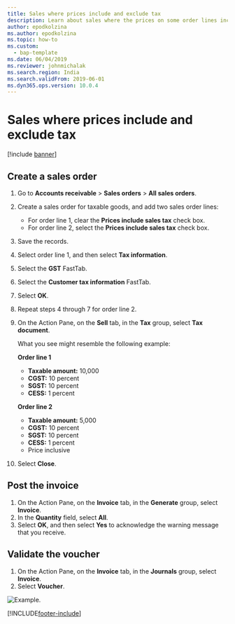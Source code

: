 ```yaml
---
title: Sales where prices include and exclude tax
description: Learn about sales where the prices on some order lines include sales tax and the prices on other order lines exclude sales tax.
author: epodkolzina
ms.author: epodkolzina
ms.topic: how-to
ms.custom: 
  - bap-template
ms.date: 06/04/2019
ms.reviewer: johnmichalak
ms.search.region: India
ms.search.validFrom: 2019-06-01
ms.dyn365.ops.version: 10.0.4
---
```


# Sales where prices include and exclude tax

[!include [banner](../../includes/banner.md)]

## Create a sales order

1. Go to **Accounts receivable** \> **Sales orders** \> **All sales orders**.
2. Create a sales order for taxable goods, and add two sales order lines:

    - For order line 1, clear the **Prices include sales tax** check box.
    - For order line 2, select the **Prices include sales tax** check box.

3. Save the records.
4. Select order line 1, and then select **Tax information**.
5. Select the **GST** FastTab.
6. Select the **Customer tax information** FastTab.
7. Select **OK**.
8. Repeat steps 4 through 7 for order line 2.
9. On the Action Pane, on the **Sell** tab, in the **Tax** group, select **Tax document**.

    What you see might resemble the following example:

    **Order line 1**

    - **Taxable amount:** 10,000
    - **CGST:** 10 percent
    - **SGST:** 10 percent
    - **CESS:** 1 percent

    **Order line 2**

    - **Taxable amount:** 5,000
    - **CGST:** 10 percent
    - **SGST:** 10 percent
    - **CESS:** 1 percent
    - Price inclusive

10. Select **Close**.

## Post the invoice

1. On the Action Pane, on the **Invoice** tab, in the **Generate** group, select **Invoice**.
2. In the **Quantity** field, select **All**.
3. Select **OK**, and then select **Yes** to acknowledge the warning message that you receive.

## Validate the voucher

1. On the Action Pane, on the **Invoice** tab, in the **Journals** group, select **Invoice**.
2. Select **Voucher**.

![Example.](../media/Annotation-2019-05-20-153808.png)


[!INCLUDE[footer-include](../../../includes/footer-banner.md)]
